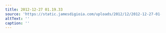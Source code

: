 ```yaml
---
title: 2012-12-27 01.19.33
source: 'https://static.jamesdigioia.com/uploads/2012/12/2012-12-27-01-19-33-scaled.jpg'
altText: ''
caption: ''
---
```



